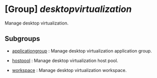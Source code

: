 # [Group] _desktopvirtualization_

Manage desktop virtualization.

## Subgroups

- [applicationgroup](/Commands/desktopvirtualization/applicationgroup/readme.md)
: Manage desktop virtualization application group.

- [hostpool](/Commands/desktopvirtualization/hostpool/readme.md)
: Manage desktop virtualization host pool.

- [workspace](/Commands/desktopvirtualization/workspace/readme.md)
: Manage desktop virtualization workspace.

